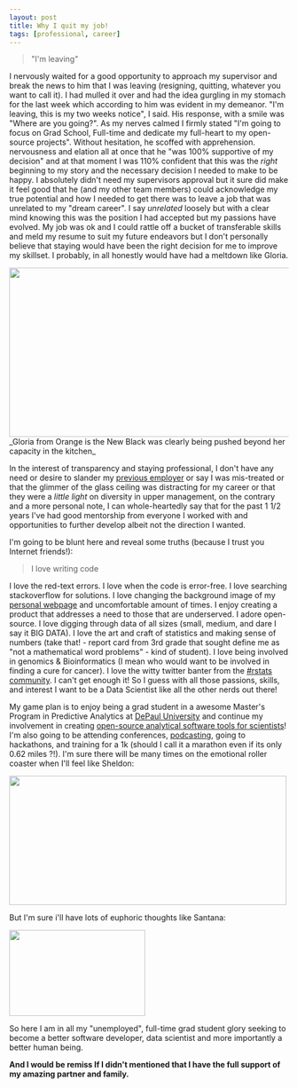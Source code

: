 ```yaml
---
layout: post
title: Why I quit my job!
tags: [professional, career]
---
```


> "I'm leaving"

I nervously waited for a good opportunity to approach my supervisor and break the news to him that I was leaving (resigning, quitting, whatever you want to call it). I had mulled it over and had the idea gurgling in my stomach for the last week which according to him was evident in my demeanor. "I'm leaving, this is my two weeks notice", I said. His response, with a smile was "Where are you going?". As my nerves calmed I firmly stated "I'm going to focus on Grad School, Full-time and dedicate my full-heart to my open-source projects". Without hesitation, he scoffed with apprehension. nervousness and elation all at once that he "was 100% supportive of my decision" and at that moment I was 110% confident that this was the <em>right</em> beginning to my story and the necessary decision I needed to make to be happy. I absolutely didn't need my supervisors approval but it sure did make it feel good that he (and my other team members) could acknowledge my true potential and how I needed to get there was to leave a job that was unrelated to my "dream career". I say <em>unrelated</em> loosely but with a clear mind knowing this was the position I had accepted but my passions have evolved. My job was ok and I could rattle off a bucket of transferable skills and meld my resume to suit my future endeavors but I don't personally believe that staying would have been the right decision for me to improve my skillset. I probably, in all honestly would have had a meltdown like Gloria.

<img class="" src="http://i.giphy.com/3oEdvcamZGTqp21zeo.gif" alt="" width="541" height="305" />     
_Gloria from Orange is the New Black was clearly being pushed beyond her capacity in the kitchen_  

In the interest of transparency and staying professional, I don't have any need or desire to slander my <a href="http://www.medtronic.com/" target="_blank">previous employer</a> or say I was mis-treated or that the glimmer of the glass ceiling was distracting for my career or that they were a <em>little light</em> on diversity in upper management, on the contrary and a more personal note, I can whole-heartedly say that for the past 1 1/2 years I've had good mentorship from everyone I worked with and opportunities to further develop albeit not the direction I wanted.

I'm going to be blunt here and reveal some truths (because I trust you Internet friends!):

>I love writing code

I love the red-text errors. I love when the code is error-free. I love searching stackoverflow for solutions. I love changing the background image of my <a href="http://jasdumas.github.io" target="_blank">personal webpage</a> and uncomfortable amount of times. I enjoy creating a product that addresses a need to those that are underserved. I adore open-source. I love digging through data of all sizes (small, medium, and dare I say it BIG DATA). I love the art and craft of statistics and making sense of numbers (take that! - report card from 3rd grade that sought define me as "not a mathematical word problems" - kind of student). I love being involved in genomics &amp; Bioinformatics (I mean who would want to be involved in finding a cure for cancer). I love the witty twitter banter from the <a href="https://twitter.com/hashtag/rstats" target="_blank">#rstats community</a>. I can't get enough it! So I guess with all those passions, skills, and interest I want to be a Data Scientist like all the other nerds out there!

My game plan is to enjoy being a grad student in a awesome Master's Program in Predictive Analytics at <a href="http://www.cdm.depaul.edu/academics/Pages/Current/Requirements-MS-In-Predictive-Analytics-Computational.aspx" target="_blank">DePaul University</a> and continue my involvement in creating <a href="https://github.com/jasdumas/shinyGEO" target="_blank">open-source analytical software tools for scientists</a>! I'm also going to be attending conferences, <a href="http://rtalk.org" target="_blank">podcasting</a>, going to hackathons, and training for a 1k (should I call it a marathon even if its only 0.62 miles ?!). I'm sure there will be many times on the emotional roller coaster when I'll feel like Sheldon:

<img class="" src="http://i.giphy.com/SubIoJ7mtPP20.gif" alt="" width="500" height="233" /> 

But I'm sure i'll have lots of euphoric thoughts like Santana:

<img src="http://i.giphy.com/NBCSqfONIzCEM.gif" alt="" width="245" height="155" />

So here I am in all my "unemployed", full-time grad student glory seeking to become a better software developer, data scientist and more importantly a better human being.

**And I would be remiss If I didn't mentioned that I have the full support of my amazing partner and family.**

